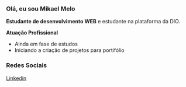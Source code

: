 ### Olá, eu sou Mikael Melo

**Estudante de desenvolvimento WEB** e estudante na plataforma da DIO.

**Atuação Profissional**

- Ainda em fase de estudos
- Iniciando a criação de projetos para portifólio

### Redes Sociais

[Linkedin](https://www.linkedin.com/in/mikael-melo-095406218/)
